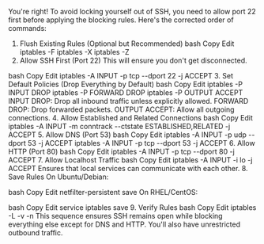 You're right! To avoid locking yourself out of SSH, you need to allow port 22 first before applying the blocking rules. Here's the corrected order of commands:

1. Flush Existing Rules (Optional but Recommended)
bash
Copy
Edit
iptables -F
iptables -X
iptables -Z
2. Allow SSH First (Port 22)
This will ensure you don't get disconnected.

bash
Copy
Edit
iptables -A INPUT -p tcp --dport 22 -j ACCEPT
3. Set Default Policies (Drop Everything by Default)
bash
Copy
Edit
iptables -P INPUT DROP
iptables -P FORWARD DROP
iptables -P OUTPUT ACCEPT
INPUT DROP: Drop all inbound traffic unless explicitly allowed.
FORWARD DROP: Drop forwarded packets.
OUTPUT ACCEPT: Allow all outgoing connections.
4. Allow Established and Related Connections
bash
Copy
Edit
iptables -A INPUT -m conntrack --ctstate ESTABLISHED,RELATED -j ACCEPT
5. Allow DNS (Port 53)
bash
Copy
Edit
iptables -A INPUT -p udp --dport 53 -j ACCEPT
iptables -A INPUT -p tcp --dport 53 -j ACCEPT
6. Allow HTTP (Port 80)
bash
Copy
Edit
iptables -A INPUT -p tcp --dport 80 -j ACCEPT
7. Allow Localhost Traffic
bash
Copy
Edit
iptables -A INPUT -i lo -j ACCEPT
Ensures that local services can communicate with each other.
8. Save Rules
On Ubuntu/Debian:

bash
Copy
Edit
netfilter-persistent save
On RHEL/CentOS:

bash
Copy
Edit
service iptables save
9. Verify Rules
bash
Copy
Edit
iptables -L -v -n
This sequence ensures SSH remains open while blocking everything else except for DNS and HTTP. You'll also have unrestricted outbound traffic.







